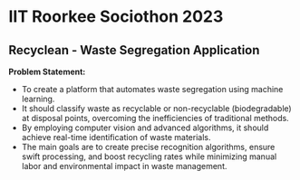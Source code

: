 # IIT Roorkee Sociothon 2023

## Recyclean - Waste Segregation Application 

**Problem Statement:**
- To create a platform that automates waste segregation using machine learning. 
- It should classify waste as recyclable or non-recyclable (biodegradable) at disposal points, overcoming the inefficiencies of traditional methods. 
- By employing computer vision and advanced algorithms, it should achieve real-time identification of waste materials. 
- The main goals are to create precise recognition algorithms, ensure swift processing, and boost recycling rates while minimizing manual labor and environmental impact in waste management.
